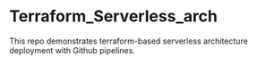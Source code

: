 # Terraform_Serverless_arch
This repo demonstrates terraform-based serverless architecture deployment with Github pipelines.
